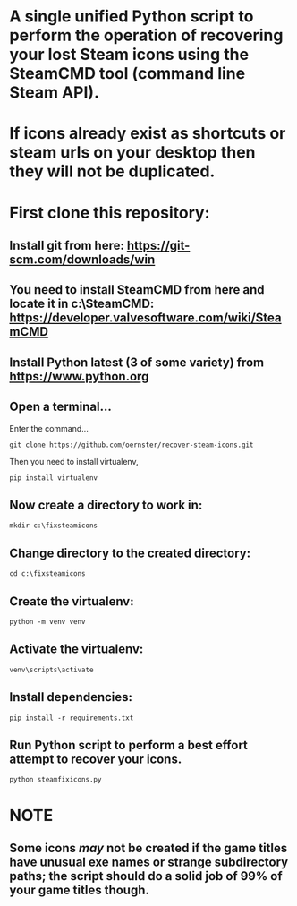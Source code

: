 # A single unified Python script to perform the operation of recovering your lost Steam icons using the SteamCMD tool (command line Steam API).
# If icons already exist as shortcuts or steam urls on your desktop then they will not be duplicated.

# First clone this repository:

## Install git from here: https://git-scm.com/downloads/win

## You need to install SteamCMD from here and locate it in c:\SteamCMD: https://developer.valvesoftware.com/wiki/SteamCMD

## Install Python latest (3 of some variety) from https://www.python.org

## Open a terminal...

Enter the command...

```git clone https://github.com/oernster/recover-steam-icons.git```

Then you need to install virtualenv, 

```pip install virtualenv```

## Now create a directory to work in:

```mkdir c:\fixsteamicons```

## Change directory to the created directory:

```cd c:\fixsteamicons```

## Create the virtualenv:

```python -m venv venv```

## Activate the virtualenv:

```venv\scripts\activate```

## Install dependencies:

```pip install -r requirements.txt```

## Run Python script to perform a best effort attempt to recover your icons.

```python steamfixicons.py```


# NOTE

## Some icons _may_ not be created if the game titles have unusual exe names or strange subdirectory paths; the script should do a solid job of 99% of your game titles though.

